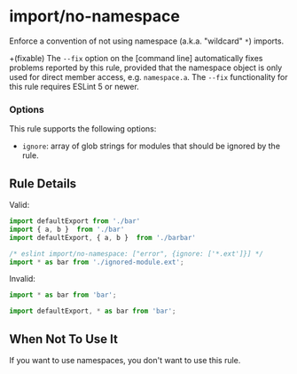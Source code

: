 # import/no-namespace

Enforce a convention of not using namespace (a.k.a. "wildcard" `*`) imports.

+(fixable) The `--fix` option on the [command line] automatically fixes problems reported by this rule, provided that the namespace object is only used for direct member access, e.g. `namespace.a`.
The `--fix` functionality for this rule requires ESLint 5 or newer.

### Options

This rule supports the following options:

- `ignore`: array of glob strings for modules that should be ignored by the rule.

## Rule Details

Valid:

```js
import defaultExport from './bar'
import { a, b }  from './bar'
import defaultExport, { a, b }  from './barbar'
```

```js
/* eslint import/no-namespace: ["error", {ignore: ['*.ext']}] */
import * as bar from './ignored-module.ext';
```

Invalid:

```js
import * as bar from 'bar';
```

```js
import defaultExport, * as bar from 'bar';
```

## When Not To Use It

If you want to use namespaces, you don't want to use this rule.
